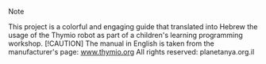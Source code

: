 > [!NOTE]
> This project is a colorful and engaging guide that translated into Hebrew the usage of the Thymio robot as part of a children's learning programming workshop.
> [!CAUTION]
> The manual in English is taken from the manufacturer's page: www.thymio.org
> All rights reserved: planetanya.org.il
